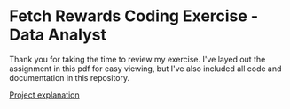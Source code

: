 # Fetch Rewards Coding Exercise - Data Analyst

Thank you for taking the time to review my exercise. I've layed out the assignment in this pdf for easy viewing, but I've also included all code and documentation in this repository. 

[Project explanation](Fetch-Rewards-Coding-Exercise-Data-Analyst/README.md) 

